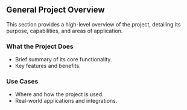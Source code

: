 ## General Project Overview

This section provides a high-level overview of the project, detailing its purpose, capabilities, and areas of application.

### What the Project Does
- Brief summary of its core functionality.
- Key features and benefits.

### Use Cases
- Where and how the project is used.
- Real-world applications and integrations.